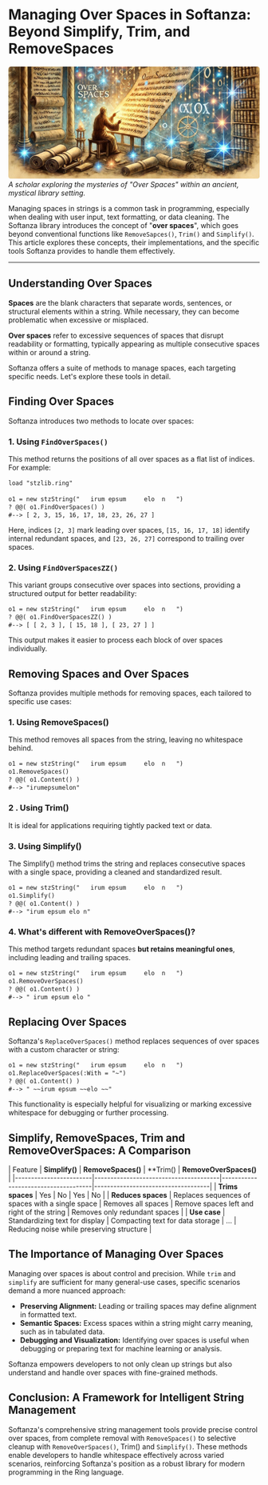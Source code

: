 # Managing Over Spaces in Softanza: Beyond Simplify, Trim, and RemoveSpaces
![A scholar exploring the mysteries of "Over Spaces" within an ancient, mystical library setting. By Microsoft Image AI](../images/stzstring-overspaces.jpg)
*A scholar exploring the mysteries of "Over Spaces" within an ancient, mystical library setting.*

Managing spaces in strings is a common task in programming, especially when dealing with user input, text formatting, or data cleaning. The Softanza library introduces the concept of "**over spaces**", which goes beyond conventional functions like `RemoveSapces()`, `Trim()` and `Simplify()`. This article explores these concepts, their implementations, and the specific tools Softanza provides to handle them effectively.

---

## Understanding Over Spaces

**Spaces** are the blank characters that separate words, sentences, or structural elements within a string. While necessary, they can become problematic when excessive or misplaced.

**Over spaces** refer to excessive sequences of spaces that disrupt readability or formatting, typically appearing as multiple consecutive spaces within or around a string.

Softanza offers a suite of methods to manage spaces, each targeting specific needs. Let's explore these tools in detail.


## Finding Over Spaces

Softanza introduces two methods to locate over spaces: 

### 1. Using **`FindOverSpaces()`**

This method returns the positions of all over spaces as a flat list of indices. For example:

```ring
load "stzlib.ring"

o1 = new stzString("   irum epsum     elo  n   ")
? @@( o1.FindOverSpaces() )
#--> [ 2, 3, 15, 16, 17, 18, 23, 26, 27 ]
```
Here, indices `[2, 3]` mark leading over spaces, `[15, 16, 17, 18]` identify internal redundant spaces, and `[23, 26, 27]` correspond to trailing over spaces.

### 2. Using **`FindOverSpacesZZ()`**

This variant groups consecutive over spaces into sections, providing a structured output for better readability:

```ring
o1 = new stzString("   irum epsum     elo  n   ")
? @@( o1.FindOverSpacesZZ() )
#--> [ [ 2, 3 ], [ 15, 18 ], [ 23, 27 ] ]
```
This output makes it easier to process each block of over spaces individually.


## Removing Spaces and Over Spaces

Softanza provides multiple methods for removing spaces, each tailored to specific use cases:

### 1. Using RemoveSpaces()

This method removes all spaces from the string, leaving no whitespace behind.

```ring
o1 = new stzString("   irum epsum     elo  n   ")
o1.RemoveSpaces()
? @@( o1.Content() )
#--> "irumepsumelon"
```

### 2 . Using Trim()

It is ideal for applications requiring tightly packed text or data.

### 3. Using Simplify()

The Simplify() method trims the string and replaces consecutive spaces with a single space, providing a cleaned and standardized result.

```ring
o1 = new stzString("   irum epsum     elo  n   ")
o1.Simplify()
? @@( o1.Content() )
#--> "irum epsum elo n"
```

### 4. What's different with RemoveOverSpaces()?

This method targets redundant spaces **but retains meaningful ones**, including leading and trailing spaces.

```ring
o1 = new stzString("   irum epsum     elo  n   ")
o1.RemoveOverSpaces()
? @@( o1.Content() )
#--> " irum epsum elo "
```

## Replacing Over Spaces

Softanza's `ReplaceOverSpaces()` method replaces sequences of over spaces with a custom character or string:

```ring
o1 = new stzString("   irum epsum     elo  n   ")
o1.ReplaceOverSpaces(:With = "~")
? @@( o1.Content() )
#--> " ~~irum epsum ~~elo ~~"
```

This functionality is especially helpful for visualizing or marking excessive whitespace for debugging or further processing.


## Simplify, RemoveSpaces, Trim and RemoveOverSpaces: A Comparison

| Feature                | **Simplify()**                       | **RemoveSpaces()**                 | **Trim()				| **RemoveOverSpaces()**            |
|------------------------|---------------------------------------|-------------------------------------|------------------------------------|
| **Trims spaces**       | Yes                                  | No                                  | Yes				| No                                 |
| **Reduces spaces**     | Replaces sequences of spaces with a single space | Removes all spaces                  | Remove spaces left and right of the string	| Removes only redundant spaces       |
| **Use case**           | Standardizing text for display       | Compacting text for data storage    | …			| Reducing noise while preserving structure |


## The Importance of Managing Over Spaces

Managing over spaces is about control and precision. While `trim` and `simplify` are sufficient for many general-use cases, specific scenarios demand a more nuanced approach:

- **Preserving Alignment:** Leading or trailing spaces may define alignment in formatted text.
- **Semantic Spaces:** Excess spaces within a string might carry meaning, such as in tabulated data.
- **Debugging and Visualization:** Identifying over spaces is useful when debugging or preparing text for machine learning or analysis.

Softanza empowers developers to not only clean up strings but also understand and handle over spaces with fine-grained methods.


## Conclusion: A Framework for Intelligent String Management

Softanza's comprehensive string management tools provide precise control over spaces, from complete removal with `RemoveSpaces()` to selective cleanup with `RemoveOverSpaces()`, Trim() and `Simplify()`. These methods enable developers to handle whitespace effectively across varied scenarios, reinforcing Softanza's position as a robust library for modern programming in the Ring language.
